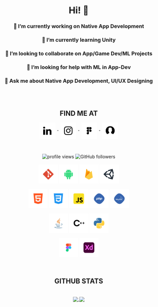 <div align=center>
<h1>Hi! 👋</h1>

<!--
**PranavPrakasan07/PranavPrakasan07** is a ✨ _special_ ✨ repository because its `README.md` (this file) appears on your GitHub profile.
Here are some ideas to get you started:
-->

<h3>🔭 I’m currently working on <b>Native App Development</b></h3>

<h3>🌱 I’m currently learning <b>Unity</b></h3>

<h3>👯 I’m looking to collaborate on <b>App/Game Dev/ML Projects</b></h3>

<h3>🤔 I’m looking for help with <b>ML in App-Dev</b></h3>

<h3>💬 Ask me about <b>Native App Development, UI/UX Designing</b></h3>

</div>

<br>
<!-- <div><a target="_blank" rel="noopener noreferrer" href="icons/code.gif"><img align="center" height="300" width="300" alt="GIF" src="icons/code.gif" data-canonical-src="icons/code.gif"></a></div> -->

<div align=center>
<br>
<h2>FIND ME AT</h2>

<a href="https://www.linkedin.com/in/pranav-prakasan-" target="blank"><img align="center" src="icons/linkedin.png" alt="Pranav Prakasan" height="50" width="50" /></a> ⁃ 
<a href="https://www.instagram.com/prakasan_pranav/" target="blank"><img align="center" src="icons/instagram.png" alt="Pranav Prakasan" height="50" width="50" /></a> ⁃ 
<a href="https://www.figma.com/@pranavprakasan" target="blank"><img align="center" src="icons/fc.png" alt="Pranav Prakasan" height="50" width="50" /></a> ⁃ 
<a href="https://bit.ly/pranav_prakasan" target="blank"><img align="center" src="icons/user.png" alt="Pranav Prakasan" height="50" width="50" /></a>
</div>

<br>

<!--
- 😄 Pronouns: ...
- ⚡ Fun fact: ...
-->

<br>

<div align=center>
  <img src="https://gpvc.arturio.dev/PranavPrakasan07" alt="profile views">
  <img alt="GitHub followers" src="https://img.shields.io/github/followers/PranavPrakasan07?label=PranavPrakasan07&style=social">
</div>

<br>

<div align=center>
  <a href="https://git-scm.com/"><img height="60" width="60" src="icons/git.png"></a> 
  <a href="https://developer.android.com/"><img height="60" width="60" src="icons/android.png"></a>
  <a href="https://firebase.google.com/"><img height="60" width="60" src="icons/firebase.png"></a>
  <a href="https://unity.com/"><img height="60" width="60" src="icons/unity.png"></a> 

  <a href="https://developer.mozilla.org/en-US/docs/Web/HTML"><img height="60" width="60" src="icons/html.png"></a>
  <a href="https://developer.mozilla.org/en-US/docs/Web/CSS"><img height="60" width="60" src="icons/css.png"></a>
  <a href="https://developer.mozilla.org/en-US/docs/Web/JavaScript"><img height="60" width="60" src="icons/js.png"></a> 
  <a href="https://www.php.net/"><img height="60" width="60" src="icons/php.png"></a>
  <a href="https://www.mysql.com/"><img height="60" width="60" src="icons/mysql.png"></a> 

  <a href="https://www.java.com/"><img height="60" width="60" src="icons/java.png"></a> 
  <a href="https://isocpp.org/"><img height="60" width="60" src="icons/cpp.png"></a>
  <a href="https://www.python.org/"><img height="60" width="60" src="icons/python.png"></a> 

  <a href="https://figma.com/"><img height="60" width="60" src="icons/figma.png"></a> 
  <a href="https://www.adobe.com/in/products/xd.html"><img height="60" width="60" src="icons/xd.png"></a>
</div>

<br>

<div align=center>
<h2>GITHUB STATS</h2>  
<br>
<a href="https://github.com/PranavPrakasan07/PranavPrakasan07">
  <img align="center" src="https://github-readme-stats.vercel.app/api?username=PranavPrakasan07&show_icons=true&hide_border=false&title_color=ffffff&amp&icon_color=bb2acf&amp&text_color=daf7dc&amp&bg_color=191919"/>
</a>
<a href="https://github.com/PranavPrakasan07/PranavPrakasan07">
  <img align="center" height="195px" src="https://github-readme-stats.vercel.app/api/top-langs/?username=PranavPrakasan07&theme=dark&hide_langs_below=0" />
</a>
</div>
